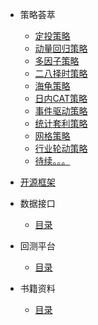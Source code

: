 * 策略荟萃
  * [定投策略](策略荟萃/定投策略.md)
  * [动量回归策略](策略荟萃/动量回归策略.md)
  * [多因子策略](策略荟萃/多因子策略.md)
  * [二八择时策略](策略荟萃/二八择时策略.md)
  * [海龟策略](策略荟萃/海龟策略.md)
  * [日内CAT策略](策略荟萃/日内CAT策略.md)
  * [事件驱动策略](策略荟萃/事件驱动策略.md)
  * [统计套利策略](策略荟萃/统计套利策略.md)
  * [网格策略](策略荟萃/网格策略.md)
  * [行业轮动策略](策略荟萃/行业轮动策略.md)
  * [待续。。。](策略荟萃/.md)

* [开源框架](开源框架/)


* 数据接口
  * [目录](zh-cn/configuration.md)

* 回测平台
  * [目录](zh-cn/configuration.md)

* 书籍资料
  * [目录](zh-cn/configuration.md)